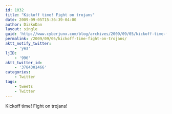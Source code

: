 ```yaml
---
id: 1032
title: "Kickoff time! Fight on trojans"
date: 2009-09-05T15:36:39-04:00
author: DizkoDan
layout: single
guid: 'http://www.cyberjunx.com/blog/archives/2009/09/05/kickoff-time-fight-on-trojans/'
permalink: /2009/09/05/kickoff-time-fight-on-trojans/
aktt_notify_twitter:
    - 'yes'
ljID:
    - '996'
aktt_twitter_id:
    - '3784301466'
categories:
    - Twitter
tags:
    - tweets
    - Twitter
---
```


Kickoff time! Fight on trojans!